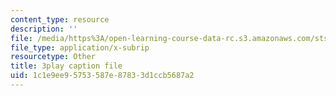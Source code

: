 ```yaml
---
content_type: resource
description: ''
file: /media/https%3A/open-learning-course-data-rc.s3.amazonaws.com/sts-081-innovation-systems-for-science-technology-energy-manufacturing-and-health-spring-2017/1c1e9ee95753587e87833d1ccb5687a2_AGFamePtVUI.vtt
file_type: application/x-subrip
resourcetype: Other
title: 3play caption file
uid: 1c1e9ee9-5753-587e-8783-3d1ccb5687a2
---
```

